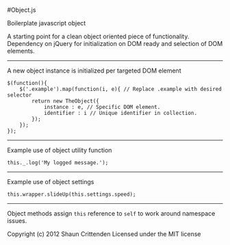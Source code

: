#Object.js

Boilerplate javascript object

A starting point for a clean object oriented piece of functionality. Dependency on jQuery for initialization on DOM ready and selection of DOM elements.

--------------------------

A new object instance is initialized per targeted DOM element
	
	$(function(){
		$('.example').map(function(i, e){ // Replace .example with desired selector
			return new TheObject({
				instance : e, // Specific DOM element.
				identifier : i // Unique identifier in collection.
			});
		});
	});

--------------------------

Example use of object utility function

	this._.log('My logged message.');

--------------------------

Example use of object settings

	this.wrapper.slideUp(this.settings.speed);

--------------------------

Object methods assign `this` reference to `self` to work around namespace issues.




Copyright (c) 2012 Shaun Crittenden Licensed under the MIT license